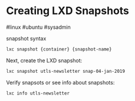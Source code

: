 # Creating LXD Snapshots
#linux #ubuntu #sysadmin 

snapshot syntax

```bash
lxc snapshot {container} {snapshot-name}
```

Next, create the LXD snapshot:

```bash
lxc snapshot utls-newsletter snap-04-jan-2019
```

Verify snapsots or see info about snapshots:

```bash
lxc info utls-newsletter
```